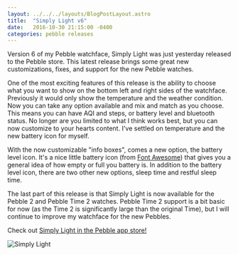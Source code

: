 ```yaml
---
layout: ../../../layouts/BlogPostLayout.astro
title:  "Simply Light v6"
date:   2016-10-30 21:15:00 -0400
categories: pebble releases
---
```


Version 6 of my Pebble watchface, Simply Light
was just yesterday released to the Pebble store. This latest release brings some
great new customizations, fixes, and support for the new Pebble watches.

One of the most exciting features of this release is the ability to choose
what you want to show on the bottom left and right sides of the watchface. Previously
it would only show the temperature and the weather condition. Now you can take
any option available and mix and match as you choose. This means you can have
AQI and steps, or battery level and bluetooth status. No longer are you limited
to what I think works best, but you can now customize to your hearts content.
I've settled on temperature and the new battery icon for myself.

With the now customizable "info boxes", comes a new option, the battery level icon.
It's a nice little battery icon (from [Font Awesome](http://fontawesome.io/))
that gives you a general idea of how empty or full you battery is. In addition
to the battery level icon, there are two other new options, sleep time and
restful sleep time.

The last part of this release is that Simply Light is now available for the Pebble 2
and Pebble Time 2 watches. Pebble Time 2 support is a bit basic for now (as the
Time 2 is significantly large than the original Time), but I will continue to
improve my watchface for the new Pebbles.

Check out [Simply Light in the Pebble app store!](https://web.archive.org/web/20180416040032/http://apps.getpebble.com/en_US/watchfaces)

![Simply Light](/images/blog/simply-light/banner.png)
